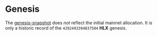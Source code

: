 # Genesis

The [genesis-snapshot](https://github.com/HelixNetwork/helix-dao-data/blob/master/snapshots/genesis/genesisSnapshot-070917.txt) does _not_ reflect the initial mainnet allocation. It is only a historic record of the `4292493394837504` **HLX** genesis.

